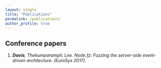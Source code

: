 ```yaml
---
layout: single
title: "Publications"
permalink: /publications/
author_profile: true
---
```


## Conference papers

1. <a href="{{ site.url }}/{{ site.baseurl }}/{{ site.filesurl }}/publications/DavisThekumparampilLee-NodeFz-EuroSys17.pdf"><i class="fa fa-newspaper-o"/></a> **Davis**, Thekumparampil, Lee. *Node.fz: Fuzzing the server-side event-driven architecture*. (EuroSys 2017).
